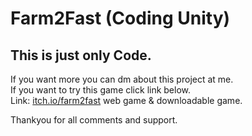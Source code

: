 # Farm2Fast (Coding Unity)
## This is just only Code. 
If you want more you can dm about this project at me.  
If you want to try this game click link below.  
Link: [itch.io/farm2fast](https://yrush.itch.io/farm2fast) web game & downloadable game. 

Thankyou for all comments and support.
